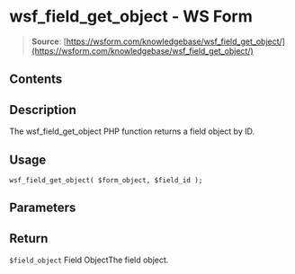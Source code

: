 # wsf_field_get_object - WS Form

> **Source**: [https://wsform.com/knowledgebase/wsf_field_get_object/](https://wsform.com/knowledgebase/wsf_field_get_object/)


## Contents

## Description

The wsf_field_get_object PHP function returns a field object by ID.

## Usage

```
wsf_field_get_object( $form_object, $field_id );
```

## Parameters

## Return

`$field_object` Field ObjectThe field object.
